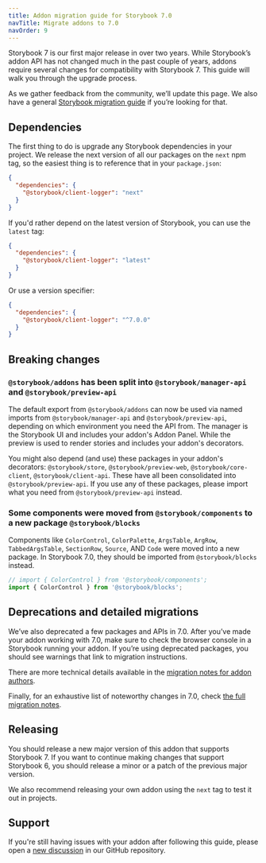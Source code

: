 ```yaml
---
title: Addon migration guide for Storybook 7.0
navTitle: Migrate addons to 7.0
navOrder: 9
---
```


Storybook 7 is our first major release in over two years. While Storybook’s addon API has not changed much in the past couple of years, addons require several changes for compatibility with Storybook 7. This guide will walk you through the upgrade process.

<Callout variant="info">

As we gather feedback from the community, we’ll update this page. We also have a general [Storybook migration guide](../13-migration-guide.md) if you’re looking for that.

</Callout>

## Dependencies

The first thing to do is upgrade any Storybook dependencies in your project. We release the next version of all our packages on the `next` npm tag, so the easiest thing is to reference that in your `package.json`:

```json
{
  "dependencies": {
    "@storybook/client-logger": "next"
  }
}
```

If you'd rather depend on the latest version of Storybook, you can use the `latest` tag:

```json
{
  "dependencies": {
    "@storybook/client-logger": "latest"
  }
}
```

Or use a version specifier:

```json
{
  "dependencies": {
    "@storybook/client-logger": "^7.0.0"
  }
}
```

## Breaking changes

### `@storybook/addons` has been split into `@storybook/manager-api` and `@storybook/preview-api`

The default export from `@storybook/addons` can now be used via named imports from `@storybook/manager-api` and `@storybook/preview-api`, depending on which environment you need the API from. The manager is the Storybook UI and includes your addon's Addon Panel. While the preview is used to render stories and includes your addon's decorators.

You might also depend (and use) these packages in your addon's decorators: `@storybook/store`, `@storybook/preview-web`, `@storybook/core-client`, `@storybook/client-api`. These have all been consolidated into `@storybook/preview-api`. If you use any of these packages, please import what you need from `@storybook/preview-api` instead.

### Some components were moved from `@storybook/components` to a new package `@storybook/blocks`

Components like `ColorControl`, `ColorPalette`, `ArgsTable`, `ArgRow`, `TabbedArgsTable`, `SectionRow`, `Source`, AND `Code` were moved into a new package. In Storybook 7.0, they should be imported from `@storybook/blocks` instead.

```js
// import { ColorControl } from '@storybook/components';
import { ColorControl } from '@storybook/blocks';
```

## Deprecations and detailed migrations

We’ve also deprecated a few packages and APIs in 7.0. After you’ve made your addon working with 7.0, make sure to check the browser console in a Storybook running your addon. If you’re using deprecated packages, you should see warnings that link to migration instructions.

There are more technical details available in the [migration notes for addon authors](https://github.com/storybookjs/storybook/blob/next/MIGRATION.md#specific-instructions-for-addon-creators).

Finally, for an exhaustive list of noteworthy changes in 7.0, check [the full migration notes](https://github.com/storybookjs/storybook/blob/next/MIGRATION.md#from-version-65x-to-700).

## Releasing

You should release a new major version of this addon that supports Storybook 7. If you want to continue making changes that support Storybook 6, you should release a minor or a patch of the previous major version.

We also recommend releasing your own addon using the `next` tag to test it out in projects.

## Support

If you're still having issues with your addon after following this guide, please open a [new discussion](https://github.com/storybookjs/storybook/discussions/new?category=help) in our GitHub repository.
